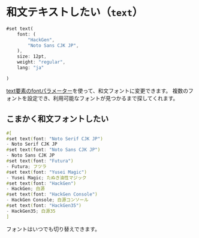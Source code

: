 # 和文テキストしたい（``text``）

```rust
#set text(
    font: (
        "HackGen",
        "Noto Sans CJK JP",
    ),
    size: 12pt,
    weight: "regular",
    lang: "ja"

)
```

[text要素のfontパラメーター](https://typst.app/docs/reference/text/text/#parameters-font)を使って、和文フォントに変更できます。
複数のフォントを設定でき、利用可能なフォントが見つかるまで探してくれます。

## こまかく和文フォントしたい

```rust
#[
#set text(font: "Noto Serif CJK JP")
- Noto Serif CJK JP
#set text(font: "Noto Sans CJK JP")
- Noto Sans CJK JP
#set text(font: "Futura")
- Futura; フツラ
#set text(font: "Yusei Magic")
- Yusei Magic; たぬき油性マジック
#set text(font: "HackGen")
- HackGen; 白源
#set text(font: "HackGen Console")
- HackGen Console; 白源コンソール
#set text(font: "HackGen35")
- HackGen35; 白源35
]
```

フォントはいつでも切り替えできます。
